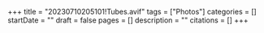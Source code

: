 +++
title = "20230710205101!Tubes.avif"
tags = ["Photos"]
categories = []
startDate = ""
draft = false
pages = []
description = ""
citations = []
+++
